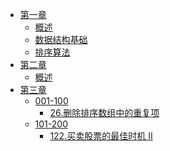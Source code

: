 - [第一章]()
  - [概述](docs/第一章/概述.md)
  - [数据结构基础](docs/第一章/数据结构基础.md)
  - [排序算法](docs/第一章/排序算法.md)
- [第二章]()
  - [概述](docs/第二章/概述.md)
- [第三章]()
  - [001-100]()
    - [26.删除排序数组中的重复项](/problems/26_remove_duplicates/readme.md)
  - [101-200]()
    - [122.买卖股票的最佳时机 II](/problems/122_max_profit/readme.md)
